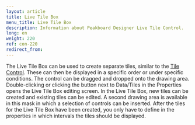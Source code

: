 ```yaml
---
layout: article
title: Live Tile Box
menu_title: Live Tile Box
description: Information about Peakboard Designer Live Tile Control.
long: en
weight: 220
ref: con-220
redirect_from:
---
```

The Live Tile Box can be used to create separate tiles, similar to the [Tile Control](https://help.peakboard.com/controls/de-tilecontrol.html).
These can then be displayed in a specific order or under specific conditions. 
The control can be dragged and dropped onto the drawing area.
Double-clicking or clicking the button next to Data/Tiles in the Properties opens the Live Tile Box editing screen. 
In the Live Tile Box, new tiles can be created and existing tiles can be edited. 
A second drawing area is available in this mask in which a selection of controls can be inserted. 
After the tiles for the Live Tile Box have been created, you only have to define in the properties in which intervals the tiles should be displayed.